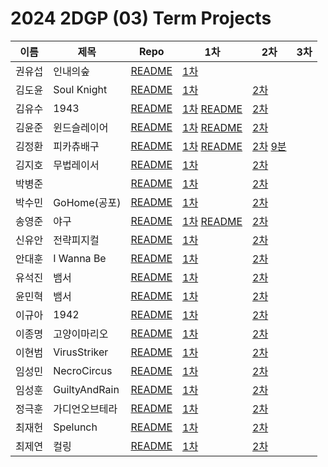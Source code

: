 # 2024 2DGP (03) Term Projects

| 이름 | 제목 | Repo | 1차 | 2차 | 3차 |
| --- | --- | --- | --- | --- | --- |
| 권유섭 | 인내의숲 | [README](https://github.com/yuseopkwon/2019132005_2DGP/blob/main/README.md) | [1차](https://youtu.be/hcYXvLjMYzY?si=sngLuJiIRcauVzJm) |  |  |
| 김도윤 | Soul Knight | [README](https://github.com/douyun0623/2dgp_project.git) | [1차](https://youtu.be/zMZsBIEwkS4) | [2차](https://youtu.be/Vemle5hC8tE) |  |
| 김유수 | 1943 | [README](https://github.com/kys4728/2020180010-kys-2dgm/blob/main/README.md) | [1차](https://www.youtube.com/watch?v=gQt7B6bFdbg) [README](https://github.com/kys4728/2020180010-kys-2dgm/blob/85fee5380c4f9fbf64d083c2c34dc44d399cf002/README.md) | [2차](https://www.youtube.com/watch?v=Iqbj7lOMYyo) |  |
| 김윤준 | 윈드슬레이어 | [README](https://github.com/YJ0717/2DGP/blob/main/README.md) | [1차](https://www.youtube.com/watch?v=ph-2jX2EVIM) [README](https://github.com/YJ0717/2DGP/commit/4d97c3d3e79f9da82a4451027c5831dc365fc868) | [2차](https://youtu.be/BgfFkPlnLAM) |  |
| 김정환 | 피카츄배구 | [README](https://github.com/usungcode/2D_GameProgramming/tree/main/my_project#readme) | [1차](https://youtu.be/TbQ4SWjJzlM) [README](https://github.com/usungcode/2D_GameProgramming/commit/920c3e6f527b59176b0fb8d2d1275e55c14f9846) | [2차](https://youtu.be/p4n0rd3YLVs) [9분](https://youtu.be/I3YCfgg8i_8) |  |
| 김지호 | 무법레이서 | [README](https://github.com/ghjd13/2024-2DGP-Project?tab=readme-ov-file) | [1차](https://youtu.be/FwmZ5BERFtg?si=miWED-DKuFVqarli) | [2차](https://youtu.be/opRa8gdfl7E?si=hZfAYakyuKTuCcze) |  |
| 박병준 |  | [README]() | [1차]() | [2차]() |  |
| 박수민 | GoHome(공포) | [README](https://github.com/sumin2022/parksumin2022180015/blob/main/README.md) | [1차](https://www.youtube.com/watch?v=5OFAKzuJWak) | [2차]() |  |
| 송영준 | 야구 | [README](https://github.com/SYJ1029/2Dgame_2021184018/blob/main/README.md) | [1차](https://youtu.be/YhcWDeT6S44) [README](https://github.com/SYJ1029/2Dgame_2021184018/blob/7c8cc8f747afa22ec789e009bf7e432435e585b9/README.md) | [2차](https://youtu.be/pQMkKLPnMAM) |  |
| 신유안 | 전략피지컬 | [README]() | [1차]() | [2차]() |  |
| 안대훈 | I Wanna Be | [README]() | [1차]() | [2차](https://youtube.com/shorts/X44f-196cao?feature=share) |  |
| 유석진 | 뱀서 | [README]() | [1차]() | [2차](https://youtu.be/XQFYz2O36p8) |  |
| 윤민혁 | 뱀서 | [README]() | [1차]() | [2차](https://youtu.be/yC9KzDTfIm4) |  |
| 이규아 | 1942 | [README]() | [1차]() | [2차](https://www.youtube.com/watch?v=jvpT_Q_BSCs) |  |
| 이종명 | 고양이마리오 | [README]() | [1차]() | [2차]() |  |
| 이현범 | VirusStriker | [README]() | [1차]() | [2차]() |  |
| 임성민 | NecroCircus | [README]() | [1차]() | [2차](https://www.youtube.com/watch?v=938ixX0zZLU) |  |
| 임성훈 | GuiltyAndRain | [README]() | [1차]() | [2차](https://youtu.be/WKfDIfGfr0M) |  |
| 정극훈 | 가디언오브테라 | [README]() | [1차]() | [2차]() |  |
| 최재헌 | Spelunch | [README]() | [1차]() | [2차](https://youtu.be/6V619XHeT94) |  |
| 최제연 | 컬링 | [README]() | [1차]() | [2차](https://youtu.be/n-Idt-eA0OM) |  |
